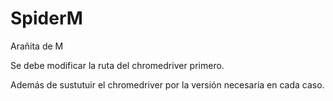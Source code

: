 # SpiderM
Arañita de M


Se debe modificar la ruta del chromedriver primero.

Además de sustutuir el chromedriver por la versión necesaria en cada caso.
